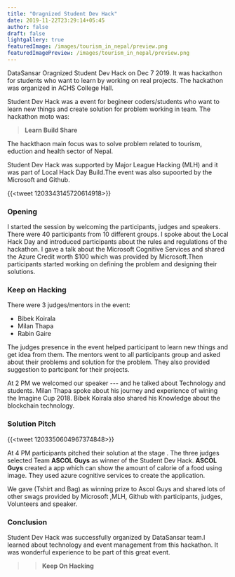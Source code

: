 ```yaml
---
title: "Oragnized Student Dev Hack"
date: 2019-11-22T23:29:14+05:45
author: false
draft: false
lightgallery: true
featuredImage: /images/tourism_in_nepal/preview.png
featuredImagePreview: /images/tourism_in_nepal/preview.png
---
```


DataSansar Oragnized  Student Dev Hack on Dec 7 2019. It was hackathon for students who want to learn by working on real projects. The hackathon was organized in ACHS College Hall.

Student Dev Hack was a event for begineer coders/students who want to learn new things and create solution for problem working in team. The hackathon moto was: 

> **Learn Build Share**

The hackthaon  main focus was to solve problem related to tourism, eduction and health sector of Nepal.

Student Dev Hack was supported by Major League Hacking (MLH) and it was part of Local Hack Day Build.The event was also supoorted by the Microsoft and Github. 

{{<tweet 1203343145720614918>}}

### Opening

I started the session by welcoming the participants, judges and speakers. There were 40 participants from 10 different groups. I spoke about the Local Hack Day and introduced participants about the rules and regulations of the hackathon. I gave a talk about the Microsoft Cognitive Services and shared the  Azure Credit worth $100 which was provided by Microsoft.Then  participants started working on defining the problem and designing their solutions.

### Keep on Hacking



There were 3 judges/mentors in the event:

* Bibek Koirala
* Milan Thapa
* Rabin Gaire

The judges presence in the event helped participant to learn new things and get idea from them. The mentors went to all participants group and asked about their problems and solution for the problem. They also provided suggestion to partcipant for their projects.

At 2 PM  we welcomed our speaker ---  and he talked about Technology and students. Milan Thapa spoke about his journey and experience of wining the Imagine Cup 2018. Bibek Koirala also shared his Knowledge about the blockchain technology.

### Solution Pitch

{{<tweet 1203350604967374848>}}

At 4 PM participants pitched their solution at the stage . The three judges selected Team **ASCOL Guys** as winner of the Student Dev Hack. **ASCOL Guys** created a app which can show the amount of calorie of a food using image. They used azure cognitive services to create the application. 

We gave (Tshirt and Bag) as winning prize to Ascol Guys and shared lots of other swags provided by Microsoft ,MLH, Github with participants, judges, Volunteers and speaker.




### Conclusion

Student Dev Hack was successfully organized by DataSansar team.I learned about technology and event management from this hackathon. It was wonderful experience to be part of this great event.

>> **Keep On Hacking**


